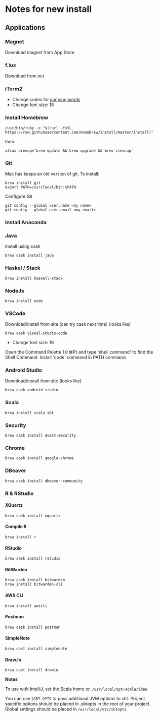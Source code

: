 # Notes for new install

## Applications

### Magnet
Download magnet from App Store

### f.lux
Download from net

### iTerm2
- Change codes for [jumping words](https://coderwall.com/p/h6yfda/use-and-to-jump-forwards-backwards-words-in-iterm-2-on-os-x)
- Change font size: 18

### Install Homebrew
```
/usr/bin/ruby -e "$(curl -fsSL https://raw.githubusercontent.com/Homebrew/install/master/install)"
```
then
```
alias brewup='brew update && brew upgrade && brew cleanup'
```

### Git
Mac has keeps an old version of git. To install: 

```
brew install git 
export PATH=/usr/local/bin:$PATH
```
Configure Git

```
git config --global user.name <my name>
git config --global user.email <my email>
```

### Install Anaconda

### Java
Install using cask
```
brew cask install java
```

### Haskel / Stack

```
brew install haskell-stack
```

### NodeJs

```
brew install node
```

### VSCode 
Download/install from site (can try cask next time)
(looks like)
```
brew cask visual-studio-code
```

- Change font size: 16

Open the Command Palette (⇧⌘P) and type 'shell command' to find the Shell Command: Install 'code' command in PATH command.

### Android Studio
Download/install from site
(looks like)
```
brew cask android-studio
```

### Scala
```
brew install scala sbt
```

### Security
```
brew cask install avast-security
```

### Chrome
```
brew cask install google-chrome
```

### DBeaver 
```
brew cask install dbeaver-community
```

### R & RStudio

#### XQuartz
```
brew cask install xquartz
```

#### Compile R
```
brew install r
```

#### RStudio
```
brew cask install rstudio
```

#### BitWarden
```
brew cask install bitwarden
brew install bitwarden-cli
```

#### AWS CLI
```
brew install awscli
```

#### Postman
```
brew cask install postman
```

#### SimpleNote
```
brew cast install simplenote
```


#### Draw.Io
```
brew cast install drawio
```


**Notes** 

To use with IntelliJ, set the Scala home to:
  `/usr/local/opt/scala/idea`

You can use `$SBT_OPTS` to pass additional JVM options to sbt.
Project specific options should be placed in .sbtopts in the root of your project.
Global settings should be placed in `/usr/local/etc/sbtopts`



